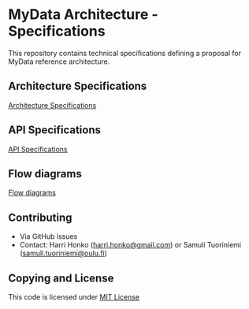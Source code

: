 # MyData Architecture - Specifications
This repository contains technical specifications defining a proposal for MyData reference architecture.


## Architecture Specifications
[Architecture Specifications](/architecture_specs)

## API Specifications
[API Specifications](/api_specs)

## Flow diagrams
[Flow diagrams](flow_diag)


## Contributing

- Via GitHub issues
- Contact: Harri Honko (harri.honko@gmail.com) or Samuli Tuoriniemi (samuli.tuoriniemi@oulu.fi)


## Copying and License
This code is licensed under [MIT License](LICENSE)
